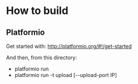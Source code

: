 # How to build

## Platformio

Get started with: http://platformio.org/#!/get-started

And then, from this directory:

* platformio run
* platformio run -t upload [--upload-port IP]

